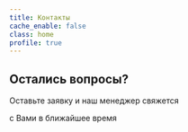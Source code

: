```yaml
---
title: Контакты
cache_enable: false
class: home
profile: true
---
```


## Остались вопросы?
Оставьте заявку и наш менеджер свяжется

с Вами в ближайшее время